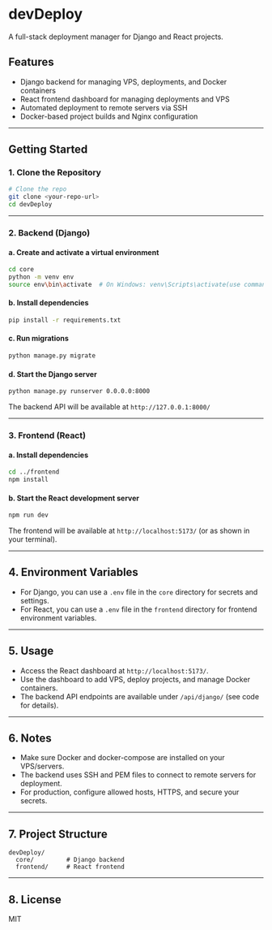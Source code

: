 # devDeploy

A full-stack deployment manager for Django and React projects.

## Features
- Django backend for managing VPS, deployments, and Docker containers
- React frontend dashboard for managing deployments and VPS
- Automated deployment to remote servers via SSH
- Docker-based project builds and Nginx configuration

---

## Getting Started

### 1. Clone the Repository
```bash
# Clone the repo
git clone <your-repo-url>
cd devDeploy
```

---

### 2. Backend (Django)

#### a. Create and activate a virtual environment
```bash
cd core
python -m venv env
source env\bin\activate  # On Windows: venv\Scripts\activate(use command prompt not the powershell)
```

#### b. Install dependencies
```bash
pip install -r requirements.txt
```

#### c. Run migrations
```bash
python manage.py migrate
```

#### d. Start the Django server
```bash
python manage.py runserver 0.0.0.0:8000
```

The backend API will be available at `http://127.0.0.1:8000/`

---

### 3. Frontend (React)

#### a. Install dependencies
```bash
cd ../frontend
npm install
```

#### b. Start the React development server
```bash
npm run dev
```

The frontend will be available at `http://localhost:5173/` (or as shown in your terminal).

---

## 4. Environment Variables
- For Django, you can use a `.env` file in the `core` directory for secrets and settings.
- For React, you can use a `.env` file in the `frontend` directory for frontend environment variables.

---

## 5. Usage
- Access the React dashboard at `http://localhost:5173/`.
- Use the dashboard to add VPS, deploy projects, and manage Docker containers.
- The backend API endpoints are available under `/api/django/` (see code for details).

---

## 6. Notes
- Make sure Docker and docker-compose are installed on your VPS/servers.
- The backend uses SSH and PEM files to connect to remote servers for deployment.
- For production, configure allowed hosts, HTTPS, and secure your secrets.

---

## 7. Project Structure
```
devDeploy/
  core/         # Django backend
  frontend/     # React frontend
```

---

## 8. License
MIT 
